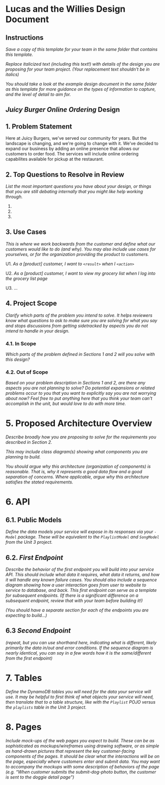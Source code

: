 # Lucas and the Willies Design Document

## Instructions

*Save a copy of this template for your team in the same folder that contains
this template.*

*Replace italicized text (including this text!) with details of the design you
are proposing for your team project. (Your replacement text shouldn't be in
italics)*

*You should take a look at the example design document in the same folder as
this template for more guidance on the types of information to capture, and the
level of detail to aim for.*

## *Juicy Burger Online Ordering* Design

## 1. Problem Statement

[comment]: <> (*Explain clearly what problem you are trying to solve.*)
Here at Juicy Burgers, we've served our community for years. But the landscape is changing, and we're going
to change with it. We've decided to expand our business by adding an online presence that allows our customers 
to order food. The services will include online ordering capabilites available for pickup at the restaurant.

## 2. Top Questions to Resolve in Review

*List the most important questions you have about your design, or things that
you are still debating internally that you might like help working through.*

1.   
2.   
3.  

## 3. Use Cases

*This is where we work backwards from the customer and define what our customers
would like to do (and why). You may also include use cases for yourselves, or
for the organization providing the product to customers.*

U1. *As a [product] customer, I want to `<result>` when I `<action>`*

U2. *As a [product] customer, I want to view my grocery list when I log into the
grocery list page*
    
U3. ...

## 4. Project Scope

*Clarify which parts of the problem you intend to solve. It helps reviewers know
what questions to ask to make sure you are solving for what you say and stops
discussions from getting sidetracked by aspects you do not intend to handle in
your design.*

### 4.1. In Scope

*Which parts of the problem defined in Sections 1 and 2 will you solve with this
design?*

### 4.2. Out of Scope

*Based on your problem description in Sections 1 and 2, are there any aspects
you are not planning to solve? Do potential expansions or related problems occur
to you that you want to explicitly say you are not worrying about now? Feel free
to put anything here that you think your team can't accomplish in the unit, but
would love to do with more time.*

# 5. Proposed Architecture Overview

*Describe broadly how you are proposing to solve for the requirements you
described in Section 2.*

*This may include class diagram(s) showing what components you are planning to
build.*

*You should argue why this architecture (organization of components) is
reasonable. That is, why it represents a good data flow and a good separation of
concerns. Where applicable, argue why this architecture satisfies the stated
requirements.*

# 6. API

## 6.1. Public Models

*Define the data models your service will expose in its responses via your
*`-Model`* package. These will be equivalent to the *`PlaylistModel`* and
*`SongModel`* from the Unit 3 project.*

## 6.2. *First Endpoint*

*Describe the behavior of the first endpoint you will build into your service
API. This should include what data it requires, what data it returns, and how it
will handle any known failure cases. You should also include a sequence diagram
showing how a user interaction goes from user to website to service to database,
and back. This first endpoint can serve as a template for subsequent endpoints.
(If there is a significant difference on a subsequent endpoint, review that with
your team before building it!)*

*(You should have a separate section for each of the endpoints you are expecting
to build...)*

## 6.3 *Second Endpoint*

*(repeat, but you can use shorthand here, indicating what is different, likely
primarily the data in/out and error conditions. If the sequence diagram is
nearly identical, you can say in a few words how it is the same/different from
the first endpoint)*

# 7. Tables

*Define the DynamoDB tables you will need for the data your service will use. It
may be helpful to first think of what objects your service will need, then
translate that to a table structure, like with the *`Playlist` POJO* versus the
`playlists` table in the Unit 3 project.*

# 8. Pages

*Include mock-ups of the web pages you expect to build. These can be as
sophisticated as mockups/wireframes using drawing software, or as simple as
hand-drawn pictures that represent the key customer-facing components of the
pages. It should be clear what the interactions will be on the page, especially
where customers enter and submit data. You may want to accompany the mockups
with some description of behaviors of the page (e.g. “When customer submits the
submit-dog-photo button, the customer is sent to the doggie detail page”)*

